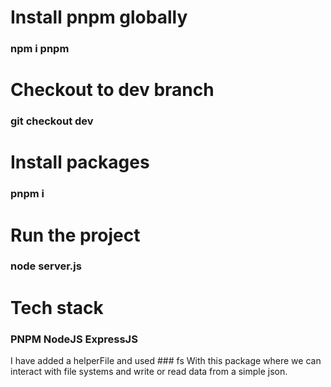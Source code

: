 # Install pnpm globally
### npm i pnpm
# Checkout to dev branch
### git checkout dev
# Install packages
### pnpm i
# Run the project
### node server.js
# Tech stack
### PNPM NodeJS ExpressJS

I have added a helperFile and used ### fs 
With this package where we can interact with file systems and write or read data from a simple json.
